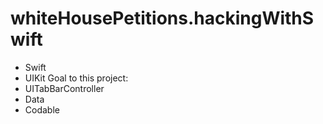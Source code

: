 # whiteHousePetitions.hackingWithSwift

- Swift
- UIKit
Goal to this project:
- UITabBarController
- Data
- Codable
